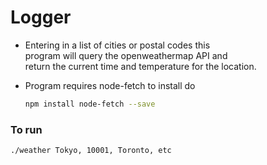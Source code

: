 # Logger

* Entering in a list of cities or postal codes this <br>
  program will query the openweathermap API and <br>
  return the current time and temperature for the location.

* Program requires node-fetch to install do
   ```bash
   npm install node-fetch --save
   ```
### To run  
```bash
./weather Tokyo, 10001, Toronto, etc
```
